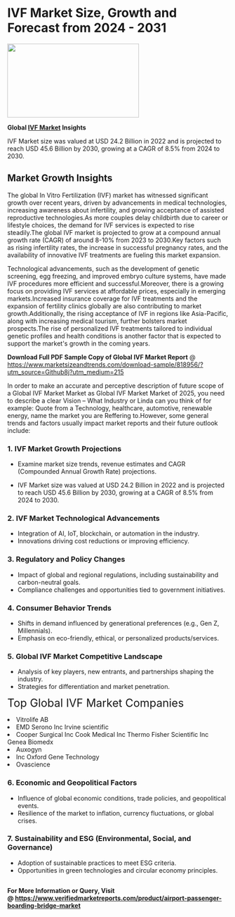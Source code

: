 <H1>IVF Market Size, Growth and Forecast from 2024 - 2031</H1><img class="aligncenter size-medium wp-image-584254" src="https://thirdeyenews.in/wp-content/uploads/2024/09/Global-Market-Research-300x168.jpeg" alt="" width="300" height="168" /><p><strong>Global&nbsp;<a href="https://www.marketsizeandtrends.com/download-sample/818956/?utm_source=Github8j?utm_medium=215">IVF Market</a> Insights</strong></p><p>IVF Market size was valued at USD 24.2 Billion in 2022 and is projected to reach USD 45.6 Billion by 2030, growing at a CAGR of 8.5% from 2024 to 2030.</p><p><h2>Market Growth Insights</h2> <p>The global In Vitro Fertilization (IVF) market has witnessed significant growth over recent years, driven by advancements in medical technologies, increasing awareness about infertility, and growing acceptance of assisted reproductive technologies.As more couples delay childbirth due to career or lifestyle choices, the demand for IVF services is expected to rise steadily.The global IVF market is projected to grow at a compound annual growth rate (CAGR) of around 8-10% from 2023 to 2030.Key factors such as rising infertility rates, the increase in successful pregnancy rates, and the availability of innovative IVF treatments are fueling this market expansion.</p> <p>Technological advancements, such as the development of genetic screening, egg freezing, and improved embryo culture systems, have made IVF procedures more efficient and successful.Moreover, there is a growing focus on providing IVF services at affordable prices, especially in emerging markets.Increased insurance coverage for IVF treatments and the expansion of fertility clinics globally are also contributing to market growth.Additionally, the rising acceptance of IVF in regions like Asia-Pacific, along with increasing medical tourism, further bolsters market prospects.The rise of personalized IVF treatments tailored to individual genetic profiles and health conditions is another factor that is expected to support the market's growth in the coming years.</p> <p><span class=""><strong>Download Full PDF Sample Copy of Global IVF Market Report</strong> @ <a href="https://www.marketsizeandtrends.com/download-sample/818956/?utm_source=Github8j?utm_medium=215" target="_blank">https://www.marketsizeandtrends.com/download-sample/818956/?utm_source=Github8j?utm_medium=215</a></span></p><p>In order to make an accurate and perceptive description of future scope of a Global&nbsp;IVF Market Market as Global&nbsp;IVF Market Market of 2025, you need to describe a clear Vision &ndash; What Industry or Linda can you think of for example: Quote from a Technology, healthcare, automotive, renewable energy, name the market you are Reffering to.However, some general trends and factors usually impact market reports and their future outlook include:</p><h3>1.&nbsp;<strong>IVF Market Growth Projections</strong></h3><ul><li>Examine market size trends, revenue estimates and CAGR (Compounded Annual Growth Rate) projections.</li><li><p>IVF Market size was valued at USD 24.2 Billion in 2022 and is projected to reach USD 45.6 Billion by 2030, growing at a CAGR of 8.5% from 2024 to 2030.</p></li></ul><h3>2.&nbsp;<strong>IVF Market Technological Advancements</strong></h3><ul><li>Integration of AI, IoT, blockchain, or automation in the industry.</li><li>Innovations driving cost reductions or improving efficiency.</li></ul><h3>3.&nbsp;<strong>Regulatory and Policy Changes</strong></h3><ul><li>Impact of global and regional regulations, including sustainability and carbon-neutral goals.</li><li>Compliance challenges and opportunities tied to government initiatives.</li></ul><h3>4.&nbsp;<strong>Consumer Behavior Trends</strong></h3><ul><li>Shifts in demand influenced by generational preferences (e.g., Gen Z, Millennials).</li><li>Emphasis on eco-friendly, ethical, or personalized products/services.</li></ul><h3>5.&nbsp;<strong>Global IVF Market Competitive Landscape</strong></h3><ul><li>Analysis of key players, new entrants, and partnerships shaping the industry.</li><li>Strategies for differentiation and market penetration.</li></ul><p data-pm-slice="1 1 []"><span style="color: inherit; font-family: inherit; font-size: 25px;">Top Global IVF Market Companies</span></p><div class="" data-test-id=""><p><li>Vitrolife AB</li><li> EMD Serono Inc Irvine scientific</li><li> Cooper Surgical Inc Cook Medical Inc Thermo Fisher Scientific Inc Genea Biomedx</li><li> Auxogyn</li><li> Inc Oxford Gene Technology</li><li> Ovascience</li></p></div><h3>6.&nbsp;<strong>Economic and Geopolitical Factors</strong></h3><ul><li>Influence of global economic conditions, trade policies, and geopolitical events.</li><li>Resilience of the market to inflation, currency fluctuations, or global crises.</li></ul><h3>7.&nbsp;<strong>Sustainability and ESG (Environmental, Social, and Governance)</strong></h3><ul><li>Adoption of sustainable practices to meet ESG criteria.</li><li>Opportunities in green technologies and circular economy principles.</li></ul><h2><strong style="font-size: 14px;">For More Information or Query, Visit @&nbsp;</strong><a style="background-color: #ffffff; font-size: 14px;" href="https://www.marketsizeandtrends.com/report/ivf-market/" target="_blank">https://www.verifiedmarketreports.com/product/airport-passenger-boarding-bridge-market</a></h2>